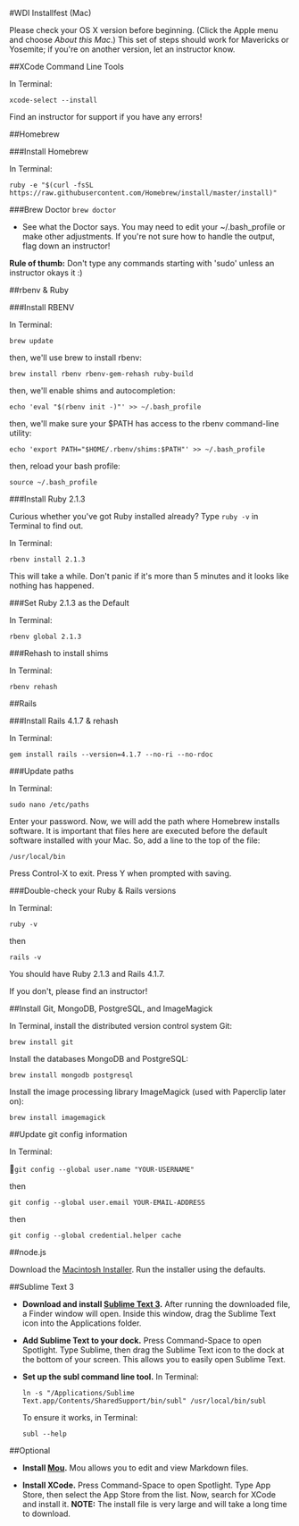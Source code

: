 #WDI Installfest (Mac)

Please check your OS X version before beginning. (Click the Apple menu and choose *About this Mac*.) This set of steps should work for Mavericks or Yosemite; if you're on another version, let an instructor know.



##XCode Command Line Tools

In Terminal:

`xcode-select --install`

Find an instructor for support if you have any errors!

##Homebrew

###Install Homebrew

In Terminal:

`ruby -e "$(curl -fsSL https://raw.githubusercontent.com/Homebrew/install/master/install)"`


###Brew Doctor
`brew doctor`

- See what the Doctor says.  You may need to edit your ~/.bash_profile or make other adjustments. If you're not sure how to handle the output, flag down an instructor!

**Rule of thumb:** Don't type any commands starting with 'sudo' unless an instructor okays it :)


##rbenv & Ruby

###Install RBENV

In Terminal:

`brew update`

then, we'll use brew to install rbenv:

`brew install rbenv rbenv-gem-rehash ruby-build`

then, we'll enable shims and autocompletion:

`echo 'eval "$(rbenv init -)"' >> ~/.bash_profile`

then, we'll make sure your $PATH has access to the rbenv command-line utility:

`echo 'export PATH="$HOME/.rbenv/shims:$PATH"' >> ~/.bash_profile`

then, reload your bash profile:

`source ~/.bash_profile`



###Install Ruby 2.1.3

Curious whether you've got Ruby installed already? Type `ruby -v` in Terminal to find out.


In Terminal:

`rbenv install 2.1.3`

This will take a while. Don't panic if it's more than 5 minutes and it looks like nothing has happened.

###Set Ruby 2.1.3 as the Default

In Terminal:

`rbenv global 2.1.3`


###Rehash to install shims

In Terminal:

`rbenv rehash`


##Rails

###Install Rails 4.1.7 & rehash

In Terminal: 

`gem install rails --version=4.1.7 --no-ri --no-rdoc`

###Update paths

In Terminal:

`sudo nano /etc/paths`

Enter your password. Now, we will add the path where Homebrew installs software. It is important that files here are executed before the default software installed with your Mac. So, add a line to the top of the file:

`/usr/local/bin`

Press Control-X to exit. Press Y when prompted with saving.

###Double-check your Ruby & Rails versions

In Terminal:

`ruby -v`

then 

`rails -v`

You should have Ruby 2.1.3 and Rails 4.1.7. 

If you don't, please find an instructor!


##Install Git, MongoDB, PostgreSQL, and ImageMagick

In Terminal, install the distributed version control system Git:

`brew install git`

Install the databases MongoDB and PostgreSQL:

`brew install mongodb postgresql`

Install the image processing library ImageMagick (used with Paperclip later on):

`brew install imagemagick`


##Update git config information

In Terminal:

`git config --global user.name "YOUR-USERNAME"`

then

`git config --global user.email YOUR-EMAIL-ADDRESS`

then

`git config --global credential.helper cache`


##node.js

Download the [Macintosh Installer](http://nodejs.org/dist/v0.10.33/node-v0.10.33.pkg). Run the installer using the defaults.


##Sublime Text 3

+ **Download and install [Sublime Text 3](http://c758482.r82.cf2.rackcdn.com/Sublime%20Text%20Build%203065.dmg).** After running the downloaded file, a Finder window will open. Inside this window, drag the Sublime Text icon into the Applications folder.

+ **Add Sublime Text to your dock.** Press Command-Space to open Spotlight. Type Sublime, then drag the Sublime Text icon to the dock at the bottom of your screen. This allows you to easily open Sublime Text.

+ **Set up the subl command line tool.** In Terminal:

	`ln -s "/Applications/Sublime Text.app/Contents/SharedSupport/bin/subl" /usr/local/bin/subl`

	To ensure it works, in Terminal:
	
	`subl --help` 

##Optional

+ **Install [Mou](http://25.io/mou/download/Mou.zip).** Mou allows you to edit and view Markdown files.

+ **Install XCode.** Press Command-Space to open Spotlight. Type App Store, then select the App Store from the list. Now, search for XCode and install it. **NOTE:** The install file is very large and will take a long time to download.
